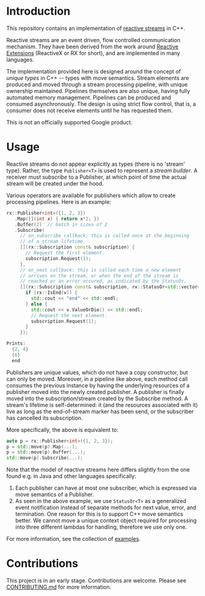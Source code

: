# Introduction

This repository contains an implementation of
[reactive streams](http://www.reactive-streams.org) in C++.

Reactive streams are an event driven, flow controlled communication mechanism.
They have been derived from the work around
[Reactive Extensions](http://reactivex.io/) (ReactiveX or RX for short), and are
implemented in many languages.

The implementation provided here is designed around the concept of *unique
types* in C++ -- types with move semantics. Stream elements are produced and
moved through a stream processing pipeline, with unique ownership maintained.
Pipelines themselves are also unique, having fully automated memory management.
Pipelines can be produced and consumed asynchronously. The design is using
strict flow control, that is, a consumer does not receive elements until he has
requested them.

This is not an officially supported Google product.

# Usage

Reactive streams do not appear explicitly as types (there is no 'stream' type).
Rather, the type `Publisher<T>` is used to represent a *stream builder*. A
receiver must *subscribe* to a Publisher<T>, at which point of time the actual
stream will be created under the hood.

Various operators are available for publishers which allow to create processing
pipelines. Here is an example:

```C++
rx::Publisher<int>({1, 2, 3})
   .Map([](int x) { return x*2; })
   .Buffer(2)  // batch in sizes of 2
   .Subscribe(
     // on_subscribe callback: this is called once at the beginning
     // of a stream lifetime.
     [](rx::Subscription const& subscription) {
       // Request the first element.
       subscription.Request(1);
     },
     // on_next callback: this is called each time a new element
     // arrives on the stream, or when the end of the stream is
     // reached or an error occured, as indicated by the StatusOr.
     [](rx::Subscription const& subscription, rx::StatusOr<std::vector<int>> v) {
       if (rx::IsEnd(v)) {
         std::cout << "end" << std::endl;
       } else {
         std::cout << v.ValueOrDie() << std::endl;
         // Request the next element.
         subscription.Request(1);
       }
     });

Prints:
  {2, 4}
  {6}
  end
```

Publishers are unique values, which do not have a copy constructor, but can only
be moved. Moreover, in a pipeline like above, each method call consumes the
previous instance by having the underlying resources of a publisher moved into
the newly created publisher. A publisher is finally moved into the
subscription/stream created by the Subscribe method. A stream's lifetime is
self-determined: it (and the resources associated with it) live as long as the
end-of-stream marker has been send, or the subscriber has cancelled its
subscription.

More specifically, the above is equivalent to:

```C++
auto p = rx::Publisher<int>({1, 2, 3});
p = std::move(p).Map(...);
p = std::move(p).Buffer(...);
std::move(p).Subscribe(...);
```

Note that the model of reactive streams here differs slightly from the one found
e.g. in Java and other languages specifically:

1.  Each publisher can have at most one subscriber, which is expressed via move
    semantics of a Publisher.
2.  As seen in the above example, we use `StatusOr<T>` as a generalized event
    notification instead of separate methods for next value, error, and
    termination. One reason for this is to support C++ move semantics better. We
    cannot move a unique context object required for processing into three
    different lambdas for handling, therefore we use only one.

For more information, see the collection of [examples](rxcppuniq/example/examples.cc).

# Contributions

This project is in an early stage. Contributions are welcome. Please see
[CONTRIBUTING.md](CONTRIBUTING.md) for more information.

